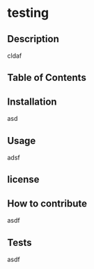 # testing


## Description

cldaf

## Table of Contents



## Installation

asd

## Usage

adsf

## license



## How to contribute

asdf

## Tests

asdf
